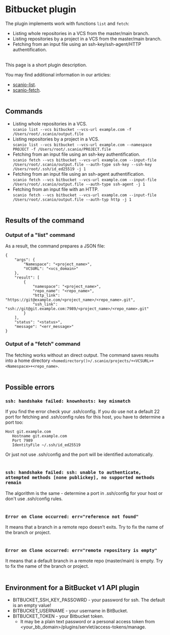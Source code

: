 # Bitbucket plugin
The plugin implements work with functions ```list``` and ```fetch```:
* Listing whole repositories in a VCS from the master/main branch.
* Listing repositories by a project in a VCS from the master/main branch.
* Fetching from an input file using an ssh-key/ssh-agent/HTTP authentification.<br><br>

This page is a short plugin description.<br>

You may find additional information in our articles:
- [scanio-list](../../docs/scanio-list.md).
- [scanio-fetch](../../docs/scanio-fetch.md).<br><br>

## Commands
* Listing whole repositories in a VCS.<br>
```scanio list --vcs bitbucket --vcs-url example.com -f /Users/root/.scanio/output.file```
* Listing repositories by a project in a VCS.<br>
```scanio list --vcs bitbucket --vcs-url example.com --namespace PROJECT -f /Users/root/.scanio/PROJECT.file```
* Fetching from an input file using an ssh-key authentification.<br>
```scanio fetch --vcs bitbucket --vcs-url example.com --input-file /Users/root/.scanio/output.file --auth-type ssh-key --ssh-key /Users/root/.ssh/id_ed25519 -j 1```
* Fetching from an input file using an ssh-agent authentification.<br>
```scanio fetch --vcs bitbucket --vcs-url example.com --input-file /Users/root/.scanio/output.file --auth-type ssh-agent -j 1```
* Fetching from an input file with an HTTP.<br>
```scanio fetch --vcs bitbucket --vcs-url example.com --input-file /Users/root/.scanio/output.file --auth-typ http -j 1```<br><br>

## Results of the command
### Output of a "list" command

As a result, the command prepares a JSON file:
```
{
    "args": {
        "Namespace": "<project_name>",
        "VCSURL": "<vcs_domain>"
    },
    "result": [
        {
            "namespace": "<project_name>",
            "repo_name": "<repo_name>",
            "http_link": "https://git@example.com/<project_name>/<repo_name>.git",
            "ssh_link": "ssh://git@git.example.com:7989/<project_name>/<repo_name>.git"
        }
    ],
    "status": "<status>",
    "message": "<err_message>"
}
```

### Output of a "fetch" command
The fetching works without an direct output.
The command saves results into a home directory ```<homedirectory()>/.scanio/projects/+<VCSURL>+<Namespace>+<repo_name>```.<br><br>

## Possible errors
### ```ssh: handshake failed: knownhosts: key mismatch```
If you find the error check your .ssh/config. If you do use not a default 22 port for fetching and .ssh/config rules for this host, you have to determine a port too:
```
Host git.example.com
   Hostname git.example.com
   Port 7989 
   IdentityFile ~/.ssh/id_ed25519
``` 
Or just not use .ssh/config and the port will be identified automatically. <br><br>

### ```ssh: handshake failed: ssh: unable to authenticate, attempted methods [none publickey], no supported methods remain```
The algorithm is the same - determine a port in .ssh/config for your host or don't use .ssh/config rules.<br><br>

### ```Error on Clone occurred: err="reference not found"``` 
It means that a branch in a remote repo doesn't exits. 
Try to fix the name of the branch or project.<br><br>

### ```Error on Clone occurred: err="remote repository is empty"``` 
It means that a default branch in a remote repo (master/main) is empty.
Try to fix the name of the branch or project.<br><br>

## Environment for a BitBucket v1 API plugin
* BITBUCKET_SSH_KEY_PASSOWRD - your password for ssh. The default is an empty value!
* BITBUCKET_USERNAME - your username in BitBucket.
* BITBUCKET_TOKEN - your Bitbucket token. 
  * It may be a plain text password or a personal access token from \<your_bb_domain\>/plugins/servlet/access-tokens/manage. <br><br>

